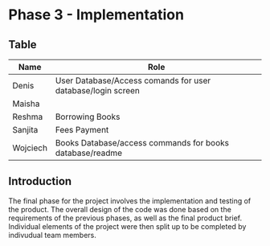 # Phase 3 - Implementation

## Table 

| Name | Role |
| ----------- | ----------- |
| Denis | User Database/Access comands for user database/login screen |
| Maisha |  |
| Reshma | Borrowing Books |
| Sanjita | Fees Payment |
| Wojciech | Books Database/access commands for books database/readme |

## Introduction

The final phase for the project involves the implementation and testing of the product. The overall design of the code was done based on the requirements of the previous phases, as well as the final product brief. Individual elements of the project were then split up to be completed by indivudual team members.
